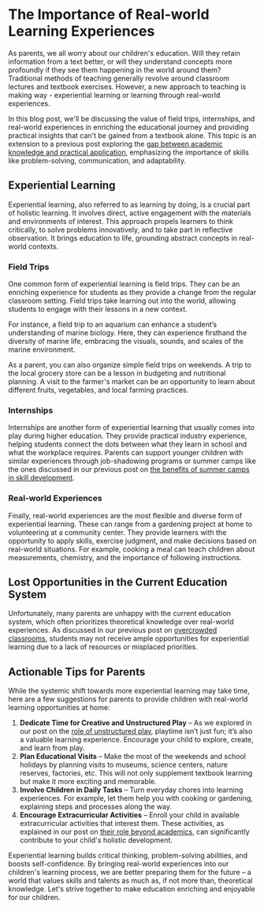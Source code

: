 # The Importance of Real-world Learning Experiences

As parents, we all worry about our children's education. Will they retain information from a text better, or will they understand concepts more profoundly if they see them happening in the world around them? Traditional methods of teaching generally revolve around classroom lectures and textbook exercises. However, a new approach to teaching is making way - experiential learning or learning through real-world experiences. 

In this blog post, we'll be discussing the value of field trips, internships, and real-world experiences in enriching the educational journey and providing practical insights that can't be gained from a textbook alone. This topic is an extension to a previous post exploring the [gap between academic knowledge and practical application](/xedublog/education-fundamentals/practical-real-world-skills-in-curriculum.md), emphasizing the importance of skills like problem-solving, communication, and adaptability.

## Experiential Learning

Experiential learning, also referred to as learning by doing, is a crucial part of holistic learning. It involves direct, active engagement with the materials and environments of interest. This approach propels learners to think critically, to solve problems innovatively, and to take part in reflective observation. It brings education to life, grounding abstract concepts in real-world contexts.

### Field Trips

One common form of experiential learning is field trips. They can be an enriching experience for students as they provide a change from the regular classroom setting. Field trips take learning out into the world, allowing students to engage with their lessons in a new context.

For instance, a field trip to an aquarium can enhance a student’s understanding of marine biology. Here, they can experience firsthand the diversity of marine life, embracing the visuals, sounds, and scales of the marine environment. 

As a parent, you can also organize simple field trips on weekends. A trip to the local grocery store can be a lesson in budgeting and nutritional planning. A visit to the farmer's market can be an opportunity to learn about different fruits, vegetables, and local farming practices.

### Internships

Internships are another form of experiential learning that usually comes into play during higher education. They provide practical industry experience, helping students connect the dots between what they learn in school and what the workplace requires. Parents can support younger children with similar experiences through job-shadowing programs or summer camps like the ones discussed in our previous post on [the benefits of summer camps in skill development](/xedublog/holistic-development/the-role-of-summer-camps-in-skill-development.md).

### Real-world Experiences

Finally, real-world experiences are the most flexible and diverse form of experiential learning. These can range from a gardening project at home to volunteering at a community center. They provide learners with the opportunity to apply skills, exercise judgment, and make decisions based on real-world situations. For example, cooking a meal can teach children about measurements, chemistry, and the importance of following instructions.

## Lost Opportunities in the Current Education System

Unfortunately, many parents are unhappy with the current education system, which often prioritizes theoretical knowledge over real-world experiences. As discussed in our previous post on [overcrowded classrooms](/xedublog/modern-challenges/the-challenge-of-large-classroom-sizes.md), students may not receive ample opportunities for experiential learning due to a lack of resources or misplaced priorities.

## Actionable Tips for Parents

While the systemic shift towards more experiential learning may take time, here are a few suggestions for parents to provide children with real-world learning opportunities at home:

1. **Dedicate Time for Creative and Unstructured Play** – As we explored in our post on the [role of unstructured play](/xedublog/holistic-development/the-role-of-play-why-unstructured-time-matters.md), playtime isn’t just fun; it’s also a valuable learning experience. Encourage your child to explore, create, and learn from play. 
2. **Plan Educational Visits** – Make the most of the weekends and school holidays by planning visits to museums, science centers, nature reserves, factories, etc. This will not only supplement textbook learning but make it more exciting and memorable.
3. **Involve Children in Daily Tasks** – Turn everyday chores into learning experiences. For example, let them help you with cooking or gardening, explaining steps and processes along the way.
4. **Encourage Extracurricular Activities** – Enroll your child in available extracurricular activities that interest them. These activities, as explained in our post on [their role beyond academics](/xedublog/holistic-development/the-role-of-extracurricular-activities-beyond-academics.md), can significantly contribute to your child's holistic development.

Experiential learning builds critical thinking, problem-solving abilities, and boosts self-confidence. By bringing real-world experiences into our children's learning process, we are better preparing them for the future – a world that values skills and talents as much as, if not more than, theoretical knowledge. Let's strive together to make education enriching and enjoyable for our children.